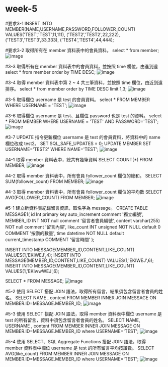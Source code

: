 # week-5

#要求3-1
INSERT INTO MEMBER(NAME,USERNAME,PASSWORD,FOLLOWER_COUNT)
VALUES('TEST','TEST',11,111),
		('TEST2','TEST2',22,222),
        ('TEST3','TEST3',33,333),
        ('TEST4','TEST4',44,444);
        
#要求3-2 取得所有在 member 資料表中的會員資料。
select * from member;
![image](https://user-images.githubusercontent.com/101098094/197385160-f5c06e2b-9ee7-45f1-9870-7bfb83666a79.png)


#3-3 取得所有在 member 資料表中的會員資料，並按照 time 欄位，由進到遠
select * from member order by TIME DESC;
![image](https://user-images.githubusercontent.com/101098094/197385174-89b85ba8-505e-4c34-b170-c0e48c31d3f0.png)


#3-4 取得 member 資料表中第 2 ~ 4 共三筆資料，並按照 time 欄位，由近到遠排序。
select * from member order by TIME DESC limit 1,3;
![image](https://user-images.githubusercontent.com/101098094/197385184-e6aa1fc4-69cc-461d-8c72-208da9952eb4.png)


#3-5 取得欄位 username 是 test 的會員資料。
select * FROM MEMBER WHERE USERNAME = 'TEST';
![image](https://user-images.githubusercontent.com/101098094/197385190-8d36e5f8-502e-4306-be85-36c4b09a8627.png)




#3-6 取得欄位 username 是 test、且欄位 password 也是 test 的資料。
select * FROM MEMBER WHERE USERNAME = 'TEST' AND PASSWORD='TEST';
![image](https://user-images.githubusercontent.com/101098094/197385196-2cb5d4f1-bdae-4801-ae74-4122b0526625.png)

#3-7 UPDATE 指令更新欄位 username 是 test 的會員資料，將資料中的 name 欄位改成 test2。
SET SQL_SAFE_UPDATES = 0;
UPDATE MEMBER SET USERNAME='TEST2' WHERE NAME='TEST';
![image](https://user-images.githubusercontent.com/101098094/197385271-42307386-1b7e-4e25-8402-90ed74b1213e.png)



#4-1 取得 member 資料表中，總共有幾筆資料
SELECT COUNT(*) FROM MEMBER;
![image](https://user-images.githubusercontent.com/101098094/197385282-aaa24fbf-e779-47f6-8f06-867da6712923.png)


#4-2 取得 member 資料表中，所有會員 follower_count 欄位的總和。
SELECT SUM(follower_count) FROM MEMBER;
![image](https://user-images.githubusercontent.com/101098094/197385287-c643f293-ba9c-48fc-a4e6-4e3de60a3e62.png)



#4-3 取得 member 資料表中，所有會員 follower_count 欄位的平均數
SELECT AVG(FOLLOWER_COUNT) FROM MEMBER;
![image](https://user-images.githubusercontent.com/101098094/197385299-735c7b72-5472-4091-b449-e4efd52ab427.png)



#5-1 建立新資料表紀錄留⾔資訊，取名字為 message。
CREATE TABLE MESSAGE1(
	id Int primary key auto_increment comment '獨立編號',
    MEMBER_ID INT NOT null comment '留言者會員編號',
    content varchar(255) NOT null comment '留言內容',
    like_count INT unsigned NOT NULL default 0 COMMENT '按讚的數量',
    time datetime NOT NULL default current_timestamp COMMENT '留言時間'
);

INSERT INTO MESSAGE(MEMBER_ID,CONTENT,LIKE_COUNT) VALUES(1,'EKIWEJ',4);
INSERT INTO MESSAGE(MEMBER_ID,CONTENT,LIKE_COUNT) VALUES(1,'EKIWEJ',6);
INSERT INTO MESSAGE(MEMBER_ID,CONTENT,LIKE_COUNT) VALUES(1,'EKIwwWEJ',6);

SELECT * FROM MESSAGE;
![image](https://user-images.githubusercontent.com/101098094/197385315-12f83b67-a6b1-4c06-b0c4-e83f2a58ccaf.png)

#5-2 使用 SELECT 搭配 JOIN 語法，取得所有留言，結果須包含留言者會員的姓名。
SELECT NAME , content FROM MEMBER INNER JOIN MESSAGE ON MEMBER.ID=MESSAGE.MEMBER_ID;
![image](https://user-images.githubusercontent.com/101098094/197385325-9323f80e-9c73-4077-8278-cbfdefa360ee.png)

#5-3 使用 SELECT 搭配 JOIN 語法，取得 member 資料表中欄位 username 是 test 的所有留言，資料中須包含留言者會員的姓名。
SELECT NAME, USERNAME , content FROM MEMBER INNER JOIN MESSAGE ON MEMBER.ID=MESSAGE.MEMBER_ID where USERNAME='TEST';
![image](https://user-images.githubusercontent.com/101098094/197385330-418e59b9-22c7-43fe-98d3-ce84bab1fe03.png)

#5-4 使用 SELECT、SQL Aggregate Functions 搭配 JOIN 語法，取得 member 資料表中欄位 username 是 test 的所有留言平均按讚數。
SELECT AVG(like_count) FROM MEMBER INNER JOIN MESSAGE ON MEMBER.ID=MESSAGE.MEMBER_ID where USERNAME='TEST';
![image](https://user-images.githubusercontent.com/101098094/197385343-5508c950-f878-4314-8688-c32c7dfd8ed1.png)

